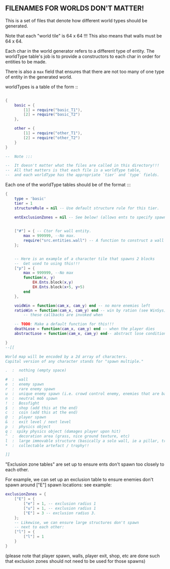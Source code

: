 


## FILENAMES FOR WORLDS DON'T MATTER!


This is a set of files that denote how different world types should
be generated.


Note that each "world tile" is 64 x 64 !!!
This also means that walls must be 64 x 64.


Each char in the world generator refers to a different type of
entity. 
The worldType table's job is to provide a constructors to each
char in order for entities to be made.

There is also a `max` field that ensures that there are not too many
of one type of entity in the generated world.


worldTypes is a table of the form ::

```lua

{
    basic = {
        [1] = require("basic_T1"),
        [2] = require("basic_T2")
    },

    other = {
        [1] = require("other_T1"),
        [2] = require("other_T2")
    }
}

--  Note :::

--  It doesn't matter what the files are called in this directory!!!
--  All that matters is that each file is a worldType table,
--  and each worldType has the appropriate `tier` and `type` fields.
```




Each one of the worldType tables should be of the format :::

```lua
{
    type = 'basic'
    tier = 1
    structureRule = nil -- Use default structure rule for this tier.

    entExclusionZones = nil -- See below! (allows ents to specify spawn radiuses away from each other)
    

    ["#"] = { -- Ctor for wall entity.
        max = 999999, --No max.
        require("src.entities.wall") -- A function to construct a wall entity
    };


    -- Here is an example of a character tile that spawns 2 blocks
    --  Get used to using this!!!
    ["p"] = {
        max = 999999, --No max
        function(x, y)
            EH.Ents.block(x,y)
            EH.Ents.block(x+5, y+5)
        end
    },

    voidWin = function(cam_x, cam_y) end -- no more enemies left
    ratioWin = function(cam_x, cam_y) end -- win by ration (see WinSys)
        -- these callbacks are invoked when

    -- TODO: Make a default function for this!!!
    deathLose = function(cam_x, cam_y) end -- when the player dies
    abstractLose = function(cam_x, cam_y) end-- abstract lose condition

}
--[[

World map will be encoded by a 2d array of characters.
Capital version of any character stands for "spawn multiple."

.  :  nothing (empty space)

#  :  wall
e  :  enemy spawn
r  :  rare enemy spawn
u  :  unique enemy spawn (i.e. crowd control enemy, enemies that are bad solo)
n  :  neutral mob spawn
!  :  Bossfight
$  :  shop (add this at the end)
c  :  coin (add this at the end)
@  :  player spawn
&  :  exit level / next level
p  :  physics object
q :  spiky physics object (damages player upon hit)
^  :  decoration area (grass, nice ground texture, etc)
l  :  large immovable structure (basically a solo wall, ie a pillar, tree, giant mushroom)
*  :  collectable artefact / trophy!!

]]
```



"Exclusion zone tables" are set up to ensure
ents don't spawn too closely to each other.

For example, we can set up an exclusion table to ensure enemies
don't spawn around ["E"] spawn locations:
see example:
```lua
exclusionZones = {
    ["E"] = {
        ["e"] = 1, -- exclusion radius 1
        ["u"] = 1, -- exclusion radius 1
        ["E"] = 3 -- exclusion radius 3.
    };
    -- Likewise, we can ensure large structures don't spawn
    -- next to each other:
    ["l"] = {
        ["l"] = 1
    }
}
```
(please note that player spawn, walls, player exit, shop, etc are done 
such that exclusion zones should not need to be used for those spawns)

